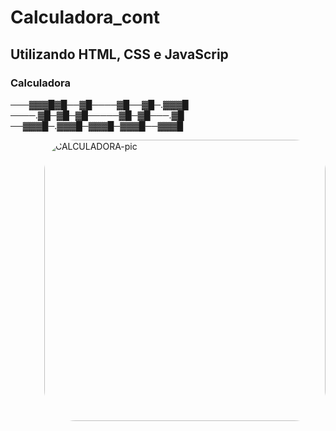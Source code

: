 
# Calculadora_cont
## Utilizando HTML, CSS e JavaScrip
### Calculadora


───▓▓▓█▓█──▓█────▓█──▓█─.▓▓▓█
────.▓█─▓█─▓█─────▓█─▓█───.▓█
──▓▓▓█─.▓▓▓█─▓▓▓█─▓▓▓█──▓▓▓█


 <img align="right" alt="CALCULADORA-pic" height="450" style="border-radius:50px;" src="https://github.com/JVOA02/Calculadora_cont/blob/main/CALCULADORA_FOTO_1.PNG">
